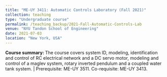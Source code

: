 ```yaml
---
title: "ME-UY 3411: Automatic Controls Laboratory (Fall 2021)"
collection: teaching
type: "Undergraduate course"
permalink: /teaching_backup/2021-Fall-Automatic-Controls-Lab
venue: "NYU Tandon School of Engineering"
date: 2021-07-03
location: "New York, USA"
---
```


<b>Course summary: </b>The course covers system ID, modeling, identification and control of RC electrical network and a DC servo motor, modeling and control of a maglev system, rotary inverted pendulum and a coupled water tank system. | Prerequisite: ME-UY 3511. Co-requisite: ME-UY 3413.

<!-- Heading 1
======

Heading 2
======

Heading 3
====== -->